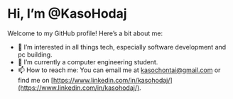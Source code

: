 # Hi, I’m @KasoHodaj

Welcome to my GitHub profile! Here’s a bit about me:

- 👀 I’m interested in all things tech, especially software development and pc building.
- 🌱 I’m currently a computer engineering student.
- 📫 How to reach me: You can email me at kasochontai@gmail.com or find me on [https://www.linkedin.com/in/kasohodaj/](https://www.linkedin.com/in/kasohodaj/).


